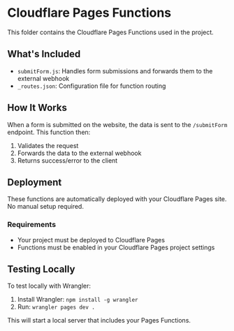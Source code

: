 # Cloudflare Pages Functions

This folder contains the Cloudflare Pages Functions used in the project.

## What's Included

- `submitForm.js`: Handles form submissions and forwards them to the external webhook
- `_routes.json`: Configuration file for function routing

## How It Works

When a form is submitted on the website, the data is sent to the `/submitForm` endpoint. This function then:
1. Validates the request
2. Forwards the data to the external webhook
3. Returns success/error to the client

## Deployment

These functions are automatically deployed with your Cloudflare Pages site. No manual setup required.

### Requirements
- Your project must be deployed to Cloudflare Pages
- Functions must be enabled in your Cloudflare Pages project settings

## Testing Locally

To test locally with Wrangler:

1. Install Wrangler: `npm install -g wrangler`
2. Run: `wrangler pages dev .`

This will start a local server that includes your Pages Functions. 